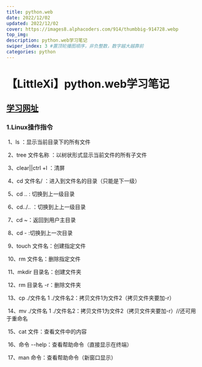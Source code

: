 ```yaml
---
title: python.web
date: 2022/12/02
updated: 2022/12/02
cover: https://images8.alphacoders.com/914/thumbbig-914728.webp
top_img: 
description: python.web学习笔记
swiper_index: 3 #置顶轮播图顺序，非负整数，数字越大越靠前
categories: python
---
```




# 【LittleXi】python.web学习笔记

## [学习网址]([黑马程序员python进阶课程136节玩转Web开发_哔哩哔哩_bilibili](https://www.bilibili.com/video/BV1QT4y1N7sS?p=1))

### 1.Linux操作指令

​		1、ls ：显示当前目录下的所有文件

​		2、tree 文件名称 ：以树状形式显示当前文件的所有子文件

​		3、clear||ctrl +l ：清屏

​		4、cd 文件名/ ：进入到文件名的目录（只能是下一级）

​		5、cd .. :  切换到上一级目录

​		6、cd../.. ：切换到上上一级目录

​		7、cd ~：返回到用户主目录

​		8、cd - :切换到上一次目录

​		9、touch 文件名：创建指定文件

​		10、rm 文件名：删除指定文件

​		11、mkdir 目录名：创建文件夹

​		12、rm 目录名 -r：删除文件夹

​		13、cp ./文件名 1   ./文件名2：拷贝文件1为文件2（拷贝文件夹要加-r）

​		14、mv ./文件名 1   ./文件名2：拷贝文件1为文件2（拷贝文件夹要加-r）//还可用于重命名

​		15、cat 文件：查看文件中的内容

​		16、命令 --help：查看帮助命令（直接显示在终端）

​		17、man 命令：查看帮助命令（新窗口显示）

